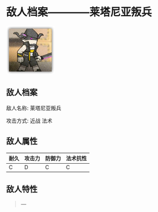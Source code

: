 # 敌人档案————莱塔尼亚叛兵

![莱塔尼亚叛兵](./eneIcons/莱塔尼亚叛兵.png)

## 敌人档案

敌人名称: 莱塔尼亚叛兵

攻击方式: 近战 法术

## 敌人属性

| 耐久      | 攻击力  | 防御力 | 法术抗性 |
|---------|------|-----|------|
| C | D | C | C |

## 敌人特性
> —
